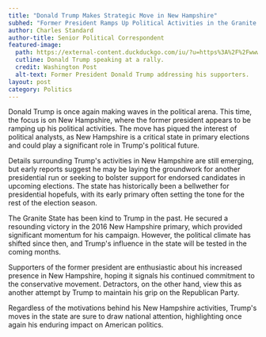 ```yaml
---
title: "Donald Trump Makes Strategic Move in New Hampshire"
subhed: "Former President Ramps Up Political Activities in the Granite State"
author: Charles Standard
author-title: Senior Political Correspondent
featured-image: 
  path: https://external-content.duckduckgo.com/iu/?u=https%3A%2F%2Fwww.washingtonpost.com%2Fgraphics%2F2018%2Fpolitics%2Ftrump-crowd-sound%2Fimg%2Ftopper.jpg&f=1&nofb=1&ipt=741a4a71502fa2db1ffac2db937c1b7595f1cfa95a344538f3a594e155723ad4&ipo=images
  cutline: Donald Trump speaking at a rally.
  credit: Washington Post
  alt-text: Former President Donald Trump addressing his supporters.
layout: post
category: Politics
---
```


Donald Trump is once again making waves in the political arena. This time, the focus is on New Hampshire, where the former president appears to be ramping up his political activities. The move has piqued the interest of political analysts, as New Hampshire is a critical state in primary elections and could play a significant role in Trump's political future.

Details surrounding Trump's activities in New Hampshire are still emerging, but early reports suggest he may be laying the groundwork for another presidential run or seeking to bolster support for endorsed candidates in upcoming elections. The state has historically been a bellwether for presidential hopefuls, with its early primary often setting the tone for the rest of the election season.

The Granite State has been kind to Trump in the past. He secured a resounding victory in the 2016 New Hampshire primary, which provided significant momentum for his campaign. However, the political climate has shifted since then, and Trump's influence in the state will be tested in the coming months.

Supporters of the former president are enthusiastic about his increased presence in New Hampshire, hoping it signals his continued commitment to the conservative movement. Detractors, on the other hand, view this as another attempt by Trump to maintain his grip on the Republican Party.

Regardless of the motivations behind his New Hampshire activities, Trump's moves in the state are sure to draw national attention, highlighting once again his enduring impact on American politics.


